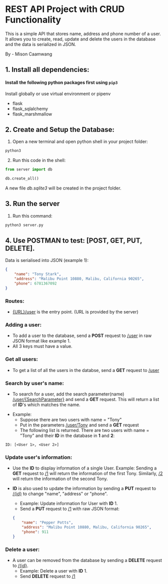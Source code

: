 # REST API Project with CRUD Functionality

This is a simple API that stores name, address and phone number of a user. It allows you to create, read, update and delete the users in the database and the data is serialized in JSON.

By - Mison Caamwang  
## 1. Install all dependencies:
#### Install the following python packages first using ```pip3```
Install globally or use virtual environment or pipenv 
- flask
- flask_sqlalchemy
- flask_marshmallow

## 2. Create and Setup the Database:

1. Open a new terminal and open python shell in your project folder:
```bash
python3
```
2. Run this code in the shell:
```python
from server import db
```
```python
db.create_all()
```

A new file *db.sqlite3* will be created in the project folder.

## 3. Run the server
1. Run this command:
```bash
python3 server.py
```

## 4. Use POSTMAN to test: [POST, GET, PUT, DELETE]. 

Data is serialised into JSON (example 1):
```JSON
{
    "name": "Tony Stark",
    "address": "Malibu Point 10880, Malibu, California 90265",
    "phone": 6781367092
}
```
### Routes:
- [{URL}/user]() is the entry point. (URL is provided by the server)
### Adding a user:
- To add a user to the database, send a **POST** request to [/user]() in raw JSON format like example 1. 
- All 3 keys must have a value.   

### Get all users:
- To get a list of all the users in the databse, send a **GET** request to [/user]()

### Search by user's name:
- To search for a user, add the search parameter(name) [/user/{SearchParameter}]() and send a **GET** request. This will return a list of **ID**'s which matches the name. 

* Example:
    * Suppose there are two users with name = "Tony"
    * Put in the parameters [/user/Tony]() and send a **GET** request
    * The following list is returned. There are two users with name = "Tony" and their **ID** in the database in **1** and **2**:
```
ID: [<User 1>, <User 2>]
```

### Update user's information:
* Use the **ID** to display information of a single User. Example: Sending a **GET** request to [/1]() will return the information of the first Tony. Similarly, [/2]() will return the information of the second Tony.

* **ID** is also used to update the information by sending a **PUT** request to [/{id}]() to change "name", "address" or "phone". 
    * Example: Update information for User with **ID** 1.
    * Send a **PUT** request to [/1]() with raw JSON format:
    ```JSON
    {
        "name": "Pepper Potts",
        "address": "Malibu Point 10880, Malibu, California 90265",
        "phone": 911
    }
    ```

### Delete a user:
* A user can be removed from the database by sending a **DELETE** request to [/{id}](). 
    * Example: Delete a user with **ID** 1.
    * Send **DELETE** request to [/1]()



